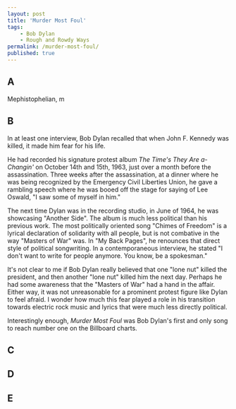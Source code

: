 ```yaml
---
layout: post
title: 'Murder Most Foul'
tags:
    - Bob Dylan
    - Rough and Rowdy Ways
permalink: /murder-most-foul/
published: true
---
```


## A

Mephistophelian, m

## B

In at least one interview, Bob Dylan recalled that when John F. Kennedy was killed, it made him fear for his life.

He had recorded his signature protest album _The Time's They Are a-Changin'_ on October 14th and 15th, 1963, just over a month before the assassination. Three weeks after the assassination, at a dinner where he was being recognized by the Emergency Civil Liberties Union, he gave a rambling speech where he was booed off the stage for saying of Lee Oswald, "I saw some of myself in him."

The next time Dylan was in the recording studio, in June of 1964, he was showcasing "Another Side". The album is much less political than his previous work. The most politically oriented song "Chimes of Freedom" is a lyrical declaration of solidarity with all people, but is not combative in the way "Masters of War" was. In "My Back Pages", he renounces that direct style of political songwriting. In a contemporaneous interview, he stated "I don't want to write for people anymore. You know, be a spokesman."

It's not clear to me if Bob Dylan really believed that one "lone nut" killed the president, and then another "lone nut" killed him the next day. Perhaps he had some awareness that the "Masters of War" had a hand in the affair. Either way, it was not unreasonable for a prominent protest figure like Dylan to feel afraid. I wonder how much this fear played a role in his transition towards electric rock music and lyrics that were much less directly political.

Interestingly enough, _Murder Most Foul_ was Bob Dylan's first and only song to reach number one on the Billboard charts.

## C

## D

## E

